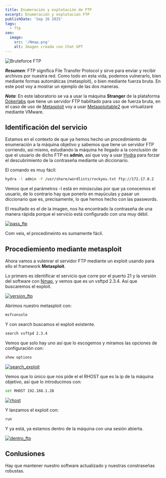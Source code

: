 ```yaml
---
title: Enumeración y explotación de FTP
excerpt: Enumeración y explotación FTP
publishDate: 'Sep 26 2025'
tags:
  - ftp
seo:
  image:
    src: '/Nmap.png'
    alt: Imagen creada con Chat GPT
---
```



![Bruteforce FTP](/bftp.png)

***Resumen***: FTP significa File Transfer Protocol y sirve para enviar y recibir archivos por nuestra red. Como todo en esta vida, podemos vulnerarlo, bien mediante formas automáticas (metasploit), o bien mediante fuerza bruta. En este post voy a mostrar un ejemplo de las dos maneras.

***Nota***: En este laboratorio se va a usar la máquina **Stranger** de la plataforma [Dokerlabs](https://dockerlabs.es/) que tiene un servidor FTP habilitado para uso de fuerza bruta, en el caso de uso de [Metasploit](https://www.metasploit.com) voy a usar [Metasploitable2](https://docs.rapid7.com/metasploit/metasploitable-2/) que virtualizaré mediante VMware.

## Identificación del servicio

Estamos en el contexto de que ya hemos hecho un procedimiento de enumeración a la máquina objetivo y sabemos que tiene un servidor FTP corriendo, así mismo, estudiando la máquina he llegado a la conclusión de que el usuario de dicho FTP es **admin**, así que voy a usar [Hydra](https://github.com/topics/hydra) para forzar el descubrimiento de la contraseña mediante un diccionario.

El comando es muy fácil:

````bash 
hydra -l admin -P /usr/share/wordlists/rockyou.txt ftp://172.17.0.2 
````
Vemos que el parámetros -l está en minúsculas por que ya conocemos el usuario, de lo contrario hay que ponerlo en mayúculas y pasar un diccionario que es, precisamente, lo que hemos hecho con las passwords.

El resultado es el de la imagen, nos ha encontrado la contraseña de una manera rápida porque el servicio está configurado con una muy débil.

[![pass_ftp](/pass_ftp.png)](/pass_ftp.png)

Com veis, el procedimeinto es sumamente fácil.

## Procediemiento mediante metasploit

Ahora vamos a vulenrar el servidor FTP mediante un exploit usando para ello el framework **Metasploit**.

Lo primero es identificar el servicio que corre por el puerto 21 y la versión del software con [Nmap](https://marcoscarmonagarcia.github.io/blog/post-1/), y vemos que es un vsftpd 2.3.4. Así que buscaremos el exploit.

[![version_ftp](/version_ftp.png)](/version_ftp.png)

Abrimos nuestro metasploit con:
```bash 
msfconsole
`````
Y con search buscamos el exploit existente.

```bash
search vsftpd 2.3.4
```
Vemos que solo hay uno así que lo escogemos y miramos las opciones de configuración con:
```bash
show options
````
[![search_exploit](/search_exploit.png)](/search_exploit.png)

Vemos que lo único que nos pide el el RHOST que es la ip de la máquina objetivo, así que lo introducimos con:
```bash
set RHOST 192.168.1.28
````

[![rhost](/rhost.png)](/rhost.png)

Y lanzamos el exploit con:
```bash
run
````
Y ya está, ya estamos dentro de la máquina con una sesión abierta.

[![dentro_ftp](/dentro_ftp.png)](/dentro_ftp.png)

## Conlusiones

Hay que mantener nuestro software actualizado y nuestras constraseñas robustas.


